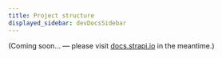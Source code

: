 ```yaml
---
title: Project structure
displayed_sidebar: devDocsSidebar
---
```


(Coming soon… — please visit [docs.strapi.io](https://docs.strapi.io/developer-docs/latest/setup-deployment-guides/file-structure.html) in the meantime.)
